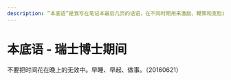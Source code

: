 ```yaml
---
description: “本底语”是我写在笔记本最后几页的话语，在不同时期用来激励、鞭策和宽慰自己的话语，类似座右铭。
---
```


# 本底语 - 瑞士博士期间

不要把时间花在晚上的无效中。早睡、早起、做事。（20160621）

